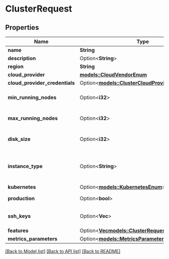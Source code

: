 # ClusterRequest

## Properties

Name | Type | Description | Notes
------------ | ------------- | ------------- | -------------
**name** | **String** | name is case-insensitive | 
**description** | Option<**String**> |  | [optional]
**region** | **String** |  | 
**cloud_provider** | [**models::CloudVendorEnum**](CloudVendorEnum.md) |  | 
**cloud_provider_credentials** | Option<[**models::ClusterCloudProviderInfoRequest**](ClusterCloudProviderInfoRequest.md)> |  | [optional]
**min_running_nodes** | Option<**i32**> |  | [optional][default to 1]
**max_running_nodes** | Option<**i32**> |  | [optional][default to 1]
**disk_size** | Option<**i32**> | Unit is in GB. The disk size to be used for the node configuration | [optional][default to 40]
**instance_type** | Option<**String**> | the instance type to be used for this cluster. The list of values can be retrieved via the endpoint /{CloudProvider}/instanceType | [optional]
**kubernetes** | Option<[**models::KubernetesEnum**](KubernetesEnum.md)> |  | [optional]
**production** | Option<**bool**> | specific flag to indicate that this cluster is a production one | [optional]
**ssh_keys** | Option<**Vec<String>**> | Indicate your public ssh_key to remotely connect to your EC2 instance. | [optional]
**features** | Option<[**Vec<models::ClusterRequestFeaturesInner>**](ClusterRequest_features_inner.md)> |  | [optional]
**metrics_parameters** | Option<[**models::MetricsParameters**](MetricsParameters.md)> |  | [optional]

[[Back to Model list]](../README.md#documentation-for-models) [[Back to API list]](../README.md#documentation-for-api-endpoints) [[Back to README]](../README.md)


